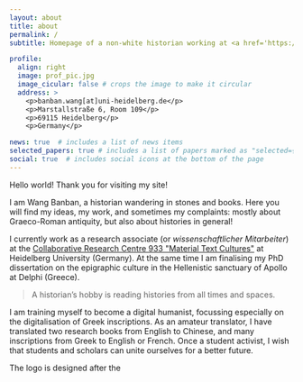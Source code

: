 ```yaml
---
layout: about
title: about
permalink: /
subtitle: Homepage of a non-white historian working at <a href='https://www.materiale-textkulturen.de/person.php?n=306'>Universität Heidelberg</a>

profile:
  align: right
  image: prof_pic.jpg
  image_cicular: false # crops the image to make it circular
  address: >
    <p>banban.wang[at]uni-heidelberg.de</p>
    <p>Marstallstraße 6, Room 109</p>
    <p>69115 Heidelberg</p>
    <p>Germany</p>

news: true  # includes a list of news items
selected_papers: true # includes a list of papers marked as "selected={true}"
social: true  # includes social icons at the bottom of the page
---
```


Hello world! Thank you for visiting my site!

I am Wang Banban, a historian wandering in stones and books. Here you will find my ideas, my work, and sometimes my complaints: mostly about Graeco-Roman antiquity, but also about histories in general!

I currently work as a research associate (or *wissenschaftlicher Mitarbeiter*) at the [Collaborative Research Centre 933 "Material Text Cultures"](https://www.materiale-textkulturen.org) at Heidelberg University (Germany). At the same time I am finalising my PhD dissertation on the epigraphic culture in the Hellenistic sanctuary of Apollo at Delphi (Greece). 

> A historian’s hobby is reading histories from all times and spaces.

I am training myself to become a digital humanist, focussing especially on the digitalisation of Greek inscriptions. As an amateur translator, I have translated two research books from English to Chinese, and many inscriptions from Greek to English or French. Once a student activist, I wish that students and scholars can unite ourselves for a better future. 

The logo is designed after the 
